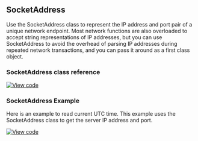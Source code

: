 ## SocketAddress

Use the SocketAddress class to represent the IP address and port pair of a unique network endpoint. Most network functions are also overloaded to accept string representations of IP addresses, but you can use SocketAddress to avoid the overhead of parsing IP addresses during repeated network transactions, and you can pass it around as a first class object.

### SocketAddress class reference

[![View code](https://www.mbed.com/embed/?type=library)](https://os.mbed.com/docs/v5.7/mbed-os-api-doxy/class_socket_address.html)

### SocketAddress Example

Here is an example to read current UTC time. This example uses the SocketAddress class to get the server IP address and port.

[![View code](https://www.mbed.com/embed/?url=https://os.mbed.com/teams/mbed_example/code/mbed-os-example-udp-sockets/)](https://os.mbed.com/teams/mbed_example/code/mbed-os-example-udp-sockets/file/cf516d904427/main.cpp)
